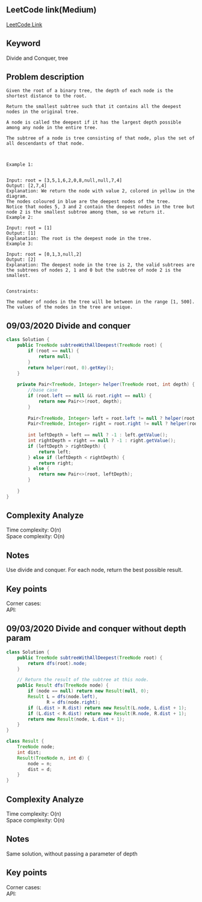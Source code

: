 ## LeetCode link(Medium)
[LeetCode Link](https://leetcode.com/problems/smallest-subtree-with-all-the-deepest-nodes/)
 
## Keyword
Divide and Conquer, tree

## Problem description
```
Given the root of a binary tree, the depth of each node is the shortest distance to the root.

Return the smallest subtree such that it contains all the deepest nodes in the original tree.

A node is called the deepest if it has the largest depth possible among any node in the entire tree.

The subtree of a node is tree consisting of that node, plus the set of all descendants of that node.

 

Example 1:


Input: root = [3,5,1,6,2,0,8,null,null,7,4]
Output: [2,7,4]
Explanation: We return the node with value 2, colored in yellow in the diagram.
The nodes coloured in blue are the deepest nodes of the tree.
Notice that nodes 5, 3 and 2 contain the deepest nodes in the tree but node 2 is the smallest subtree among them, so we return it.
Example 2:

Input: root = [1]
Output: [1]
Explanation: The root is the deepest node in the tree.
Example 3:

Input: root = [0,1,3,null,2]
Output: [2]
Explanation: The deepest node in the tree is 2, the valid subtrees are the subtrees of nodes 2, 1 and 0 but the subtree of node 2 is the smallest.
 

Constraints:

The number of nodes in the tree will be between in the range [1, 500].
The values of the nodes in the tree are unique.
```
## 09/03/2020 Divide and conquer
```java
class Solution {
    public TreeNode subtreeWithAllDeepest(TreeNode root) {
        if (root == null) {
            return null;
        }
        return helper(root, 0).getKey();
    }
    
    private Pair<TreeNode, Integer> helper(TreeNode root, int depth) {
        //base case
        if (root.left == null && root.right == null) {
            return new Pair<>(root, depth);
        }
        
        Pair<TreeNode, Integer> left = root.left != null ? helper(root.left, depth + 1) : null;
        Pair<TreeNode, Integer> right = root.right != null ? helper(root.right, depth + 1) : null;
        
        int leftDepth = left == null ? -1 : left.getValue();
        int rightDepth = right == null ? -1 : right.getValue();
        if (leftDepth > rightDepth) {
            return left;
        } else if (leftDepth < rightDepth) {
            return right;
        } else {
            return new Pair<>(root, leftDepth);
        }
        
    }
}
```

## Complexity Analyze
Time complexity: O(n)  
Space complexity: O(n)

## Notes
Use divide and conquer. For each node, return the best possible result.  

## Key points
Corner cases:   
API:

## 09/03/2020 Divide and conquer without depth param
```java
class Solution {
    public TreeNode subtreeWithAllDeepest(TreeNode root) {
        return dfs(root).node;
    }

    // Return the result of the subtree at this node.
    public Result dfs(TreeNode node) {
        if (node == null) return new Result(null, 0);
        Result L = dfs(node.left),
               R = dfs(node.right);
        if (L.dist > R.dist) return new Result(L.node, L.dist + 1);
        if (L.dist < R.dist) return new Result(R.node, R.dist + 1);
        return new Result(node, L.dist + 1);
    }
}

class Result {
    TreeNode node;
    int dist;
    Result(TreeNode n, int d) {
        node = n;
        dist = d;
    }
}
```

## Complexity Analyze
Time complexity: O(n)  
Space complexity: O(n)

## Notes
Same solution, without passing a parameter of depth  

## Key points
Corner cases:   
API: